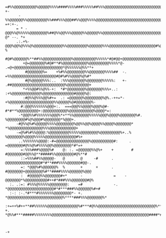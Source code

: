 
          =#%%@@@@@@@@@@%@@@@@%%%%####%%%%###%%%%%##%%%@@@@@@@@@@@@@@@@@@@@@@@@@@@@@@%@@*.-     +-  
          - %%@@@@@@%%@@@@@@@@@%%###%%%@@@##%%@@@%%%%@@@@@@@@@@@@@@@@@@@@@@@@@@@@@@@*@+@+* =+:+-.   
         = * -@@@%%@%%%%%@@@@@@@@%##@%%@@%%%@@@@@%%@@@@@%%@@@@@@@@@@@@@@@@@@@@@@@@@@@%-@* --. *+    
         .:.+%-@@@%@@%@%%%@%@@@@@@@@@@@@@%%@@@@@@@@@%@@@@@@%%%@@@@@@@@@@@@@@@@@@@@@#%@@@%@@@@+-    %
           #@#%@@@@@@%**##%%@@@@@@@@@@@@@%@@@@@@@@@@%%%%%*#@#@@+@@@@@@@@@@@@@@@@@@@@@@@@@@#%@##%*%+-
            +@=@@@@@@@%#@#**#%@@@@@@@@@@@%@@@@@@@@@%%%%*@-  .=@+@@@@@@@@@@@@@@@@@@@@@@*@%%%%%%@%%**+
             #@@@@@@@%=    +%#%%@@@@@@@@%%@@@@@@@%%%%##  -.  =%%@@@@@@@@@@@@@@@@@@@@#@#%#%%@@@@%@%#*
             #@%@@@@@%%%:..  :%%%@@@@@@@%@@@@@@@%%%%%:   +- .##@@@@@@@@@@@@@@@@@@@@@@@@%@@@@@@@@@@+ 
            *+%%@@#%%@%%-+:  *#*@@@@@@@@%@@@@@@@%%%+..:    :+%@@@@@@@@@@@@@%@@@@@@@@@@@@@@#@@@@%@:  
            :#@%%@%%%@@%#+=  .: =@@@@@@%@@@@@@@@%@%.-++=*-+%@@@@@@@@@@@@@@@@@@@@%%@@@@@%@#@@@@@@@%- 
           #:@@@%%%%%%%@@@+:.  ===@@@%%@@@@%@@@%@#-#*#**%@@@@@@@@@+:@@@@@@@@@@@%@@@@@@@@@@@%@@@@*=: 
          -*@@@%%#%%%%%%%@@@%*+**%%@@@@@@@%%%%%@@@%@@@@%@@@@@@@%#. %@@@@@@@@#%@%@@@#%@@@@@@@*%@@@+. 
         -#@%%@%#%@@@@@%%%%@@@@@@@@%@@%%@@%@@@@%%@@@@%@@@@@@@*   *%@@@@@@@@@@@@@@@%%%@@@@@@@@@@@@+  
         -=@%#%#%%@@@@:%@@@@@@@@@%%%%%@@@@@@@@%@@@@@@@@@%+..%    %@@@@@@@%@@@@%%%%%@@@@@@@@@@@@@@#%+
          ..%%%%%%%@@@@:-#=@@@@@@@@@@@@@@@%@@@@@@@@@@#:     .   =@@@@@@@#@%%@%#%%%%@@%@@@@@@@@*#*=+ 
           =:%%%###%@@@@%#    @: :. =@@@@@@%%@%+    +        # #@@@@@@@#@@%%@**#####%%@@@@@@@@#@%**#
           ::=%%%##%%@@@@@-   @       @     -#      .        @@@@@@@@@@@@@@@@#*#**###%%%%@@@@@@#@@-.
           =: *@@@%#%@@@@@@%  %       +      +      .       #@@@@@@@+@@@@@@@@%#**####%%%%@@@@@@%@@@ 
           :  #@@@@@%%@@@@@@@#+*      -              =    -@@@@@@@*%@@@@@@@@@@#++#*###%%%@@@@@@@#@% 
      :. .:=: #%%%@%%%%%@@@@@@@@:    =#              -. *@@@@@@@@@@@@@@@@@@@@@#*#***###%%@@@@@@%#+# 
      :-: :-.*#***#%%%%%%%@@@@@@@@*- +.             *@@@@@@@@@@@@@@@@@@@@@@@@@%****###%%%@@@@@@@%*  
       :+=++%#++**##%%%%%%@@@@@@@@@@@@@@%#***#@%%@@@@@@@@@@@@@@@@@@@@@@@@@@%******#####%%@@@@@@@@+@+
    +.  *@%%#***#####%%%%%%%%@@@@@@@@@@@@@@@@@@@@@@@@@@@@@@@@@@@@@@@@@@@@####*########%@@@@@@@@@=###


                                                                                            -+      
																							
